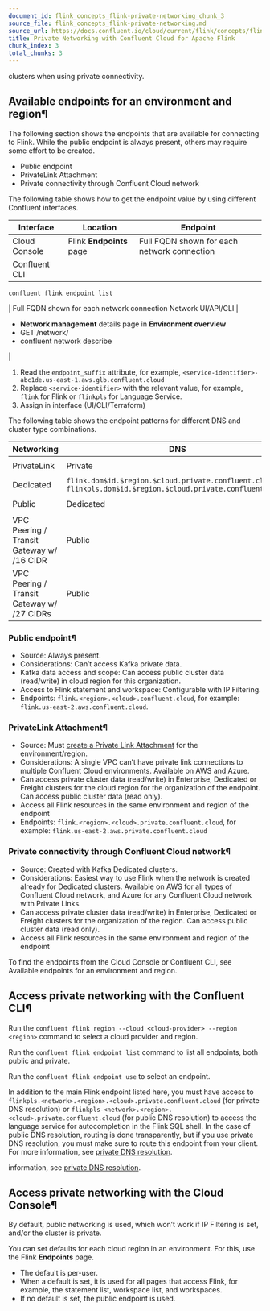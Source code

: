```yaml
---
document_id: flink_concepts_flink-private-networking_chunk_3
source_file: flink_concepts_flink-private-networking.md
source_url: https://docs.confluent.io/cloud/current/flink/concepts/flink-private-networking.html
title: Private Networking with Confluent Cloud for Apache Flink
chunk_index: 3
total_chunks: 3
---
```


clusters when using private connectivity.

## Available endpoints for an environment and region¶

The following section shows the endpoints that are available for connecting to Flink. While the public endpoint is always present, others may require some effort to be created.

* Public endpoint
* PrivateLink Attachment
* Private connectivity through Confluent Cloud network

The following table shows how to get the endpoint value by using different Confluent interfaces.

Interface | Location | Endpoint
---|---|---
Cloud Console | Flink **Endpoints** page | Full FQDN shown for each network connection
Confluent CLI |

    confluent flink endpoint list

| Full FQDN shown for each network connection
Network UI/API/CLI |

* **Network management** details page in **Environment overview**
* GET /network/
* confluent network describe

|

  1. Read the `endpoint_suffix` attribute, for example, `<service-identifier>-abc1de.us-east-1.aws.glb.confluent.cloud`
  2. Replace `<service-identifier>` with the relevant value, for example, `flink` for Flink or `flinkpls` for Language Service.
  3. Assign in interface (UI/CLI/Terraform)

The following table shows the endpoint patterns for different DNS and cluster type combinations.

Networking | DNS | Cluster Type | Endpoints
---|---|---|---
PrivateLink | Private | Enterprise (PrivateLink Attachment) | `flink.$region.$cloud.private.confluent.cloud` `flinkpls.$region.$cloud.private.confluent.cloud`
Dedicated | `flink.dom$id.$region.$cloud.private.confluent.cloud` `flinkpls.dom$id.$region.$cloud.private.confluent.cloud`
Public | Dedicated | `flink-$nid.$region.$cloud.glb.confluent.cloud` `flinkpls-$nid.$region.$cloud.glb.confluent.cloud`
VPC Peering / Transit Gateway w/ /16 CIDR | Public | Dedicated | `flink-$nid.$region.$cloud.confluent.cloud` `flinkpls-$nid.$region.$cloud.confluent.cloud`
VPC Peering / Transit Gateway w/ /27 CIDRs | Public | Dedicated | `flink-$nid.$region.$cloud.glb.confluent.cloud` `flinkpls-$nid.$region.$cloud.glb.confluent.cloud`

### Public endpoint¶

* Source: Always present.
* Considerations: Can’t access Kafka private data.
* Kafka data access and scope: Can access public cluster data (read/write) in cloud region for this organization.
* Access to Flink statement and workspace: Configurable with IP Filtering.
* Endpoints: `flink.<region>.<cloud>.confluent.cloud`, for example: `flink.us-east-2.aws.confluent.cloud`.

### PrivateLink Attachment¶

* Source: Must [create a Private Link Attachment](../../networking/aws-platt.html#privatelinkattachment-create) for the environment/region.
* Considerations: A single VPC can’t have private link connections to multiple Confluent Cloud environments. Available on AWS and Azure.
* Can access private cluster data (read/write) in Enterprise, Dedicated or Freight clusters for the cloud region for the organization of the endpoint. Can access public cluster data (read only).
* Access all Flink resources in the same environment and region of the endpoint
* Endpoints: `flink.<region>.<cloud>.private.confluent.cloud`, for example: `flink.us-east-2.aws.private.confluent.cloud`

### Private connectivity through Confluent Cloud network¶

* Source: Created with Kafka Dedicated clusters.
* Considerations: Easiest way to use Flink when the network is created already for Dedicated clusters. Available on AWS for all types of Confluent Cloud network, and Azure for any Confluent Cloud network with Private Links.
* Can access private cluster data (read/write) in Enterprise, Dedicated or Freight clusters for the organization of the region. Can access public cluster data (read only).
* Access all Flink resources in the same environment and region of the endpoint

To find the endpoints from the Cloud Console or Confluent CLI, see Available endpoints for an environment and region.

## Access private networking with the Confluent CLI¶

Run the `confluent flink region --cloud <cloud-provider> --region <region>` command to select a cloud provider and region.

Run the `confluent flink endpoint list` command to list all endpoints, both public and private.

Run the `confluent flink endpoint use` to select an endpoint.

In addition to the main Flink endpoint listed here, you must have access to `flinkpls.<network>.<region>.<cloud>.private.confluent.cloud` (for private DNS resolution) or `flinkpls-<network>.<region>.<cloud>.private.confluent.cloud` (for public DNS resolution) to access the language service for autocompletion in the Flink SQL shell. In the case of public DNS resolution, routing is done transparently, but if you use private DNS resolution, you must make sure to route this endpoint from your client. For more information, see [private DNS resolution](../../networking/private-links/aws-privatelink.html#dns-resolution-options).

information, see [private DNS resolution](../../networking/private-links/aws-privatelink.html#dns-resolution-options).

## Access private networking with the Cloud Console¶

By default, public networking is used, which won’t work if IP Filtering is set, and/or the cluster is private.

You can set defaults for each cloud region in an environment. For this, use the Flink **Endpoints** page.

* The default is per-user.
* When a default is set, it is used for all pages that access Flink, for example, the statement list, workspace list, and workspaces.
* If no default is set, the public endpoint is used.
